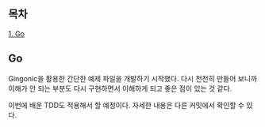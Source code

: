 ## 목차
[1. Go](#go)   

## Go
Gingonic을 활용한 간단한 예제 파일을 개발하기 시작했다. 다시 천천히 만들어 보니까 이해가 안 되는 부분도 다시 구현하면서 이해하게 되고 좋은 점이 있는 것 같다. 

이번에 배운 TDD도 적용해서 할 예정이다. 자세한 내용은 다른 커밋에서 확인할 수 있다.